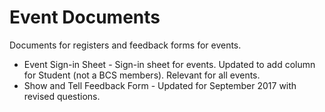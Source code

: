 # Event Documents
Documents for registers and feedback forms for events.

* Event Sign-in Sheet - Sign-in sheet for events. Updated to add column for Student (not a BCS members). Relevant for all events. 
* Show and Tell Feedback Form - Updated for September 2017 with revised questions.
